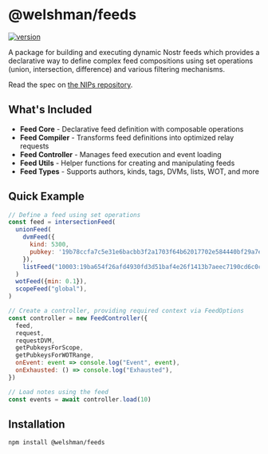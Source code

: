 # @welshman/feeds

[![version](https://badgen.net/npm/v/@welshman/feeds)](https://npmjs.com/package/@welshman/feeds)

A package for building and executing dynamic Nostr feeds which provides a declarative way to define complex feed compositions using set operations (union, intersection, difference) and various filtering mechanisms.

Read the spec on [the NIPs repository](https://github.com/nostr-protocol/nips/blob/af4329986cae9b0ef625a01c8cefd5e802ca6895/fe.md).

## What's Included

- **Feed Core** - Declarative feed definition with composable operations
- **Feed Compiler** - Transforms feed definitions into optimized relay requests
- **Feed Controller** - Manages feed execution and event loading
- **Feed Utils** - Helper functions for creating and manipulating feeds
- **Feed Types** - Supports authors, kinds, tags, DVMs, lists, WOT, and more

## Quick Example

```javascript
// Define a feed using set operations
const feed = intersectionFeed(
  unionFeed(
    dvmFeed({
      kind: 5300,
      pubkey: '19b78ccfa7c5e31e6bacbb3f2a1703f64b62017702e584440bf29a7e16263e8c',
    }),
    listFeed("10003:19ba654f26afd4930fd3d51baf4e26f1413b7aeec7190cd6c0cdf4d2f14cec6b:"),
  )
  wotFeed({min: 0.1}),
  scopeFeed("global"),
)

// Create a controller, providing required context via FeedOptions
const controller = new FeedController({
  feed,
  request,
  requestDVM,
  getPubkeysForScope,
  getPubkeysForWOTRange,
  onEvent: event => console.log("Event", event),
  onExhausted: () => console.log("Exhausted"),
})

// Load notes using the feed
const events = await controller.load(10)
```

## Installation

```bash
npm install @welshman/feeds
```
